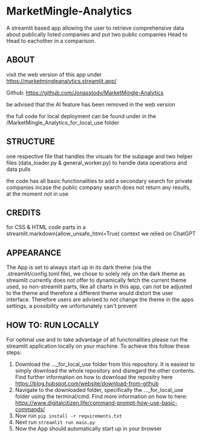 # MarketMingle-Analytics
A streamlit based app allowing the user to retrieve comprehensive data about publically listed companies and put two public companies Head to Head to eachother in a comparison.

## ABOUT
visit the web version of this app under https://marketmingleanalytics.streamlit.app/

Github: https://github.com/Jonasstody/MarketMingle-Analytics

be advised that the AI feature has been removed in the web version

the full code for local deployment can be found under in the /MarketMingle_Analytics_for_local_use folder

## STRUCTURE
one respective file that handles the visuals for the subpage and two helper files (data_loader.py & general_worker.py) to handle data operations and data pulls

the code has all basic functionalities to add a secondary search for private companies incase the public company search does not return any results, at the moment not in use

## CREDITS
for CSS & HTML code parts in a streamlit.markdown(allow_unsafe_html=True) context we relied on ChatGPT

## APPEARANCE
The App is set to always start up in its dark theme (via the .streamlit/config.toml file), we chose to solely rely on the dark theme as streamlit currently does not offer to dynamically fetch the current theme used, so non-streamlit parts, like all charts in this app, can not be adjusted to the theme and therefore a different theme would distort the user interface. 
Therefore users are advised to not change the theme in the apps settings, a possibility we unfortunately can't prevent

## HOW TO: RUN LOCALLY
For optimal use and to take advantage of all functonalities please run the streamlit application locally on your machine. To achieve this follow these steps:
1. Download the ..._for_local_use folder from this repository. It is easiest to simply download the whole repository and disregard the other contents. Find further information on how to download the repositry here https://blog.hubspot.com/website/download-from-github
2. Navigate to the downloaded folder, specifically the ..._for_local_use folder using the terminal/cmd. Find more information on how to here: https://www.digitalcitizen.life/command-prompt-how-use-basic-commands/
3. Now run `pip install -r requirements.txt`
4. Next run `streamlit run main.py`
5. Now the App should automatically start up in your browser

